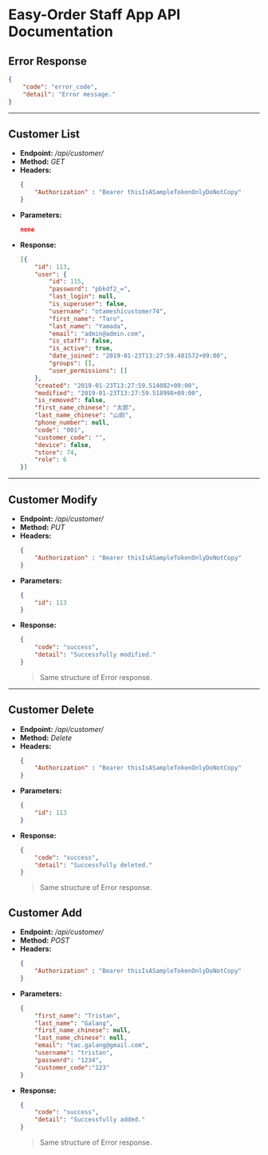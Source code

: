 # Easy-Order Staff App API Documentation 

## Error Response
```json
{
    "code": "error_code",
    "detail": "Error message."
} 
```

---
## Customer List
* **Endpoint:** _/api/customer/_
* **Method:**   _GET_
* **Headers:** 
    ```json
    {
        "Authorization" : "Bearer thisIsASampleTokenOnlyDoNotCopy"
    } 
    ```
* **Parameters:**
    ```json
    none
    ```
* **Response:**
    ```json
    [{
        "id": 113,
        "user": {
            "id": 115,
            "password": "pbkdf2_=",
            "last_login": null,
            "is_superuser": false,
            "username": "otameshicustomer74",
            "first_name": "Taro",
            "last_name": "Yamada",
            "email": "admin@admin.com",
            "is_staff": false,
            "is_active": true,
            "date_joined": "2019-01-23T13:27:59.481572+09:00",
            "groups": [],
            "user_permissions": []
        },
        "created": "2019-01-23T13:27:59.514082+09:00",
        "modified": "2019-01-23T13:27:59.518998+09:00",
        "is_removed": false,
        "first_name_chinese": "太郎",
        "last_name_chinese": "山田",
        "phone_number": null,
        "code": "001",
        "customer_code": "",
        "device": false,
        "store": 74,
        "role": 6
    }]
    ```





---
## Customer Modify
* **Endpoint:** _/api/customer/_
* **Method:**   _PUT_
* **Headers:** 
    ```json
    {
        "Authorization" : "Bearer thisIsASampleTokenOnlyDoNotCopy"
    } 
    ```
* **Parameters:**
    ```json
    {
        "id": 113
    }
    ```
* **Response:**
    ```json
    {
        "code": "success",
        "detail": "Successfully modified."
    }
    ```
    > Same structure of Error response.




---
## Customer Delete
* **Endpoint:** _/api/customer/_
* **Method:**   _Delete_
* **Headers:** 
    ```json
    {
        "Authorization" : "Bearer thisIsASampleTokenOnlyDoNotCopy"
    } 
    ```
* **Parameters:**
    ```json
    {
        "id": 113
    }
    ```
* **Response:**
    ```json
    {
        "code": "success",
        "detail": "Successfully deleted."
    }
    ```
    > Same structure of Error response.




## Customer Add
* **Endpoint:** _/api/customer/_
* **Method:**   _POST_
* **Headers:** 
    ```json
    {
        "Authorization" : "Bearer thisIsASampleTokenOnlyDoNotCopy"
    } 
    ```
* **Parameters:**
    ```json
    {
        "first_name": "Tristan",
        "last_name": "Galang",
        "first_name_chinese": null,
        "last_name_chinese": null,
        "email": "tac.galang@gmail.com",
        "username": "tristan",
        "password": "1234",
        "customer_code":"123"
    }
    ```
* **Response:**
    ```json
    {
        "code": "success",
        "detail": "Successfully added."
    }
    ```
    > Same structure of Error response.
